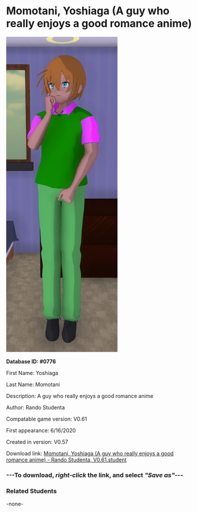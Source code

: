 # Momotani, Yoshiaga (A guy who really enjoys a good romance anime)

<img src="../../Files/Images/Momotani, Yoshiaga (A guy who really enjoys a good romance anime).png" title="Momotani, Yoshiaga (A guy who really enjoys a good romance anime) - Rando Studenta, V0.61">

**Database ID: #0776**

First Name: Yoshiaga

Last Name: Momotani

Description: A guy who really enjoys a good romance anime

Author: Rando Studenta

Compatable game version: V0.61

First appearance: 6/16/2020

Created in version: V0.57

Download link: <a href="https://raw.githubusercontent.com/Arbiter1223/Daigaku-Gurashi-Custom-Students/master/Files/Student%20Files/Momotani%2C%20Yoshiaga%20(A%20guy%20who%20really%20enjoys%20a%20good%20romance%20anime)%20-%20Rando%20Studenta%2C%20V0.61.student">Momotani, Yoshiaga (A guy who really enjoys a good romance anime) - Rando Studenta, V0.61.student</a>

### ---**To download, _right-click_ the link, and select _"Save as"_**---

### Related Students

-none-
